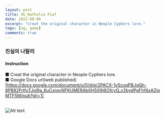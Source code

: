 ```yaml
---
layout: post
title: OG_Nathalie Piaf
date: 2022-08-06
excerpt: "Creat the original character in Neople Cyphers lore."
tags: [og, game]
comments: true
---
```


### 진실의 나탈리<br>
#### Instruction<br>
■ Creat the original character in Neople Cyphers lore.<br>
■ Google Docs url(web published)<br>
[https://docs.google.com/document/u/0/d/e/2PACX-1vScxqPBJgQh-8PB82FrtfuTJol9a_6uCxrqyNFKUMERAb0H5X9j6OfcyQ_v2bydPqFhf4xAZlqMTF5M/pub?pli=1]<br><br>

![Alt text](2022-08-06-OG-Nathalie-Piaf.jpeg)

